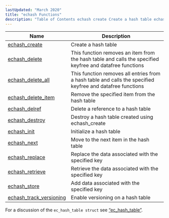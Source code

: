 ```yaml
---
lastUpdated: "March 2020"
title: "echash Functions"
description: "Table of Contents echash create Create a hash table echash delete This function removes an item from the hash table and calls the specified keyfree and datafree functions echash delete all This function removes all entries from a hash table and calls the specified keyfree and datafree functions echash delete..."
---
```



| Name                                                                                                          | Description                                                                                                |
|---------------------------------------------------------------------------------------------------------------|------------------------------------------------------------------------------------------------------------|
| [echash_create](/momentum/3/3-api/apis-echash-create)                     | Create a hash table                                                                                        |
| [echash_delete](/momentum/3/3-api/apis-echash-delete)                     | This function removes an item from the hash table and calls the specified keyfree and datafree functions   |
| [echash_delete_all](/momentum/3/3-api/apis-echash-delete-all)             | This function removes all entries from a hash table and calls the specified keyfree and datafree functions |
| [echash_delete_item](/momentum/3/3-api/apis-echash-delete-item)           | Remove the specified item from the hash table                                                              |
| [echash_delref](/momentum/3/3-api/apis-echash-delref)                     | Delete a reference to a hash table                                                                         |
| [echash_destroy](/momentum/3/3-api/apis-echash-destroy)                   | Destroy a hash table created using echash_create                                                           |
| [echash_init](/momentum/3/3-api/apis-echash-init)                         | Initialize a hash table                                                                                    |
| [echash_next](/momentum/3/3-api/apis-echash-next)                         | Move to the next item in the hash table                                                                    |
| [echash_replace](/momentum/3/3-api/apis-echash-replace)                   | Replace the data associated with the specified key                                                         |
| [echash_retrieve](/momentum/3/3-api/apis-echash-retrieve)                 | Retrieve the data associated with the specified key                                                        |
| [echash_store](/momentum/3/3-api/apis-echash-store)                       | Add data associated with the specified key                                                                 |
| [echash_track_versioning](/momentum/3/3-api/apis-echash-track-versioning) | Enable versioning on a hash table                                                                          |

For a discussion of the `ec_hash_table struct` see [“ec_hash_table”](/momentum/3/3-api/structs-ec-hash-table).